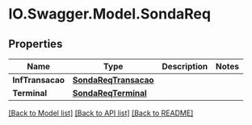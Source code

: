 # IO.Swagger.Model.SondaReq
## Properties

Name | Type | Description | Notes
------------ | ------------- | ------------- | -------------
**InfTransacao** | [**SondaReqTransacao**](SondaReqTransacao.md) |  | 
**Terminal** | [**SondaReqTerminal**](SondaReqTerminal.md) |  | 

[[Back to Model list]](../README.md#documentation-for-models) [[Back to API list]](../README.md#documentation-for-api-endpoints) [[Back to README]](../README.md)

